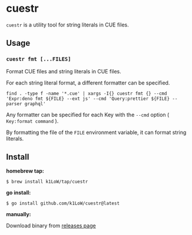 # cuestr

`cuestr` is a utility tool for string literals in CUE files.

## Usage

### `cuestr fmt [...FILES]`

Format CUE files and string literals in CUE files.

For each string literal format, a different formatter can be specified.

```console
find . -type f -name '*.cue' | xargs -I{} cuestr fmt {} --cmd 'Expr:deno fmt ${FILE} --ext js' --cmd 'Query:prettier ${FILE} --parser graphql'
```

Any formatter can be specified for each Key with the `--cmd` option ( `Key:format command` ).

By formatting the file of the `FILE` environment variable, it can format string literals.

## Install

**homebrew tap:**

```console
$ brew install k1LoW/tap/cuestr
```

**go install:**

```console
$ go install github.com/k1LoW/cuestr@latest
```

**manually:**

Download binary from [releases page](https://github.com/k1LoW/cuestr/releases)
